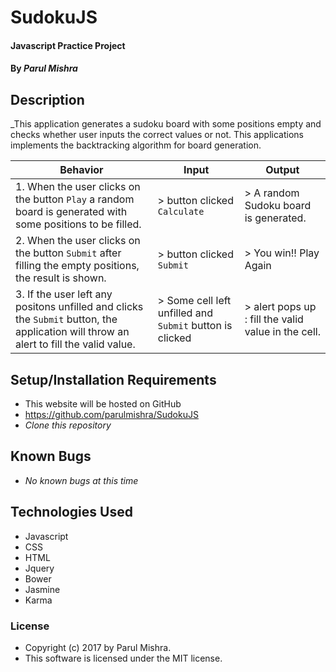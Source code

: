 # SudokuJS

#### Javascript Practice Project

#### By _Parul Mishra_

## Description

_This application generates a sudoku board with some positions empty and checks whether user inputs the correct values or not. This applications implements the backtracking algorithm for board generation. 

| Behavior  | Input  | Output  |
|---|---|---|
|1.  When the user clicks on the button `Play` a random board is generated with some positions to be filled. | > button clicked `Calculate` | > A random Sudoku board is generated.
|2.  When the user clicks on the button `Submit` after filling the empty positions, the result is shown. | > button clicked `Submit` | >  You win!! Play Again
|3.  If the user left any positons unfilled and clicks the `Submit` button, the application will throw an alert to fill the valid value. | > Some cell left unfilled and `Submit` button is clicked | > alert pops up : fill the valid value in the cell.

## Setup/Installation Requirements

* This website will be hosted on GitHub
* https://github.com/parulmishra/SudokuJS
* _Clone this repository_

## Known Bugs

* _No known bugs at this time_

## Technologies Used

* Javascript
* CSS
* HTML
* Jquery
* Bower
* Jasmine
* Karma

### License

* Copyright (c) 2017 by Parul Mishra.
* This software is licensed under the MIT license.
